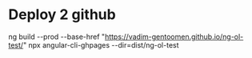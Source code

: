 # Deploy 2 github

ng build --prod --base-href "https://vadim-gentoomen.github.io/ng-ol-test/"
npx angular-cli-ghpages --dir=dist/ng-ol-test


